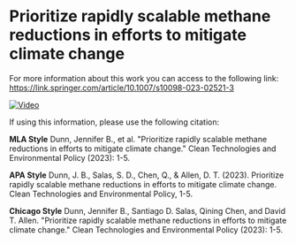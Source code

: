 # Prioritize rapidly scalable methane reductions in efforts to mitigate climate change

For more information about this work you can access to the following link: https://link.springer.com/article/10.1007/s10098-023-02521-3

[![Video](https://media.springernature.com/lw685/springer-static/image/art%3A10.1007%2Fs10098-023-02521-3/MediaObjects/10098_2023_2521_Figa_HTML.png?as=webp)](https://link.springer.com/article/10.1007/s10098-023-02521-3)

If using this information, please use the following citation:

**MLA Style**
Dunn, Jennifer B., et al. "Prioritize rapidly scalable methane reductions in efforts to mitigate climate change." Clean Technologies and Environmental Policy (2023): 1-5.

**APA Style**
Dunn, J. B., Salas, S. D., Chen, Q., & Allen, D. T. (2023). Prioritize rapidly scalable methane reductions in efforts to mitigate climate change. Clean Technologies and Environmental Policy, 1-5.

**Chicago Style**
Dunn, Jennifer B., Santiago D. Salas, Qining Chen, and David T. Allen. "Prioritize rapidly scalable methane reductions in efforts to mitigate climate change." Clean Technologies and Environmental Policy (2023): 1-5.

